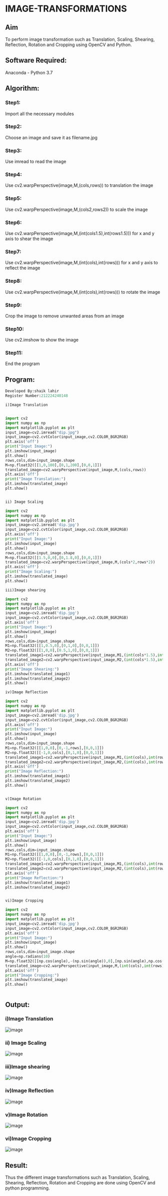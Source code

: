 # IMAGE-TRANSFORMATIONS


## Aim
To perform image transformation such as Translation, Scaling, Shearing, Reflection, Rotation and Cropping using OpenCV and Python.

## Software Required:
Anaconda - Python 3.7

## Algorithm:
### Step1:

Import all the necessary modules

### Step2:

Choose an image and save it as filename.jpg

### Step3:

Use imread to read the image

### Step4:

Use cv2.warpPerspective(image,M,(cols,rows)) to translation the image

### Step5:

Use cv2.warpPerspective(image,M,(cols2,rows2)) to scale the image

### Step6:
Use cv2.warpPerspective(image,M,(int(cols1.5),int(rows1.5))) for x and y axis to shear the image

### Step7:

Use cv2.warpPerspective(image,M,(int(cols),int(rows))) for x and y axis to reflect the image

### Step8:

Use cv2.warpPerspective(image,M,(int(cols),int(rows))) to rotate the image

### Step9:

Crop the image to remove unwanted areas from an image

### Step10:

Use cv2.imshow to show the image

### Step11:

End the program
## Program:
```python
Developed By:shaik lahir
Register Number:212224240148

i)Image Translation


import cv2
import numpy as np
import matplotlib.pyplot as plt
input_image=cv2.imread("dip.jpg")
input_image=cv2.cvtColor(input_image,cv2.COLOR_BGR2RGB)
plt.axis('off')
print("Input Image:")
plt.imshow(input_image)
plt.show()
rows,cols,dim=input_image.shape
M=np.float32([[1,0,100],[0,1,200],[0,0,1]])
translated_image=cv2.warpPerspective(input_image,M,(cols,rows))
plt.axis('off')
print("Image Translation:")
plt.imshow(translated_image)
plt.show()


ii) Image Scaling

import cv2
import numpy as np
import matplotlib.pyplot as plt
input_image=cv2.imread('dip.jpg')
input_image=cv2.cvtColor(input_image,cv2.COLOR_BGR2RGB)
plt.axis('off')
print("Input Image:")
plt.imshow(input_image)
plt.show()
rows,cols,dim=input_image.shape
M=np.float32([[1.5,0,0],[0,1.8,0],[0,0,1]])
translated_image=cv2.warpPerspective(input_image,M,(cols*2,rows*2))
plt.axis('off')
print("Image Scaling:")
plt.imshow(translated_image)
plt.show()

iii)Image shearing

import cv2
import numpy as np
import matplotlib.pyplot as plt
input_image=cv2.imread('dip.jpg')
input_image=cv2.cvtColor(input_image,cv2.COLOR_BGR2RGB)
plt.axis('off')
print("Input Image:")
plt.imshow(input_image)
plt.show()
rows,cols,dim=input_image.shape
M1=np.float32([[1,0.5,0],[0,1,0],[0,0,1]])
M2=np.float32([[1,0,0],[0.5,1,0],[0,0,1]])
translated_image1=cv2.warpPerspective(input_image,M1,(int(cols*1.5),int(rows*1.5)))
translated_image2=cv2.warpPerspective(input_image,M2,(int(cols*1.5),int(rows*1.5)))
plt.axis('off')
print("Image Shearing:")
plt.imshow(translated_image1)
plt.imshow(translated_image2)
plt.show()

iv)Image Reflection

import cv2
import numpy as np
import matplotlib.pyplot as plt
input_image=cv2.imread('dip.jpg')
input_image=cv2.cvtColor(input_image,cv2.COLOR_BGR2RGB)
plt.axis('off')
print("Input Image:")
plt.imshow(input_image)
plt.show()
rows,cols,dim=input_image.shape
M1=np.float32([[1,0,0],[0,-1,rows],[0,0,1]])
M2=np.float32([[-1,0,cols],[0,1,0],[0,0,1]])
translated_image1=cv2.warpPerspective(input_image,M1,(int(cols),int(rows)))
translated_image2=cv2.warpPerspective(input_image,M2,(int(cols),int(rows)))
plt.axis('off')
print("Image Reflection:")
plt.imshow(translated_image1)
plt.imshow(translated_image2)
plt.show()


v)Image Rotation

import cv2
import numpy as np
import matplotlib.pyplot as plt
input_image=cv2.imread('dip.jpg')
input_image=cv2.cvtColor(input_image,cv2.COLOR_BGR2RGB)
plt.axis('off')
print("Input Image:")
plt.imshow(input_image)
plt.show()
rows,cols,dim=input_image.shape
M1=np.float32([[1,0,0],[0,-1,rows],[0,0,1]])
M2=np.float32([[-1,0,cols],[0,1,0],[0,0,1]])
translated_image1=cv2.warpPerspective(input_image,M1,(int(cols),int(rows)))
translated_image2=cv2.warpPerspective(input_image,M2,(int(cols),int(rows)))
plt.axis('off')
print("Image Reflection:")
plt.imshow(translated_image1)
plt.imshow(translated_image2)


vi)Image Cropping

import cv2
import numpy as np
import matplotlib.pyplot as plt
input_image=cv2.imread('dip.jpg')
input_image=cv2.cvtColor(input_image,cv2.COLOR_BGR2RGB)
plt.axis('off')
print("Input Image:")
plt.imshow(input_image)
plt.show()
rows,cols,dim=input_image.shape
angle=np.radians(10)
M=np.float32([[np.cos(angle),-(np.sin(angle)),0],[np.sin(angle),np.cos(angle),0],[0,0,1]])
translated_image=cv2.warpPerspective(input_image,M,(int(cols),int(rows)))
plt.axis('off')
print("Image Cropping:")
plt.imshow(translated_image)
plt.show()



```
## Output:
### i)Image Translation

![image](https://github.com/user-attachments/assets/b46d225d-9dc4-4a97-bd88-cab58c02e6b1)


### ii) Image Scaling

![image](https://github.com/user-attachments/assets/64083618-05bd-499b-9431-9a4213e526ec)



### iii)Image shearing

![image](https://github.com/user-attachments/assets/dbd040e2-99f7-4c7a-9552-3625ed81dba1)



### iv)Image Reflection

![image](https://github.com/user-attachments/assets/59791c08-1a4c-449c-a815-ea4a852d76ee)




### v)Image Rotation

![image](https://github.com/user-attachments/assets/410d13e9-33d9-47c7-9128-891e8ccc5612)



### vi)Image Cropping

![image](https://github.com/user-attachments/assets/cde23a10-7ea5-4846-93c1-1885980dca78)




## Result: 

Thus the different image transformations such as Translation, Scaling, Shearing, Reflection, Rotation and Cropping are done using OpenCV and python programming.
